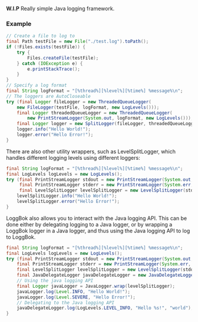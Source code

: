 **W.I.P** Really simple Java logging framework.

### Example

```java
// Create a file to log to
final Path testFile = new File("./test.log").toPath();
if (!Files.exists(testFile)) {
    try {
        Files.createFile(testFile);
    } catch (IOException e) {
        e.printStackTrace();
    }
}
// Specify a log format
final String logFormat = "[%thread%][%level%][%time%] %message%\n";
// The loggers are AutoCloseable
try (final Logger fileLogger = new ThreadedQueueLogger(
    new FileLogger(testFile, logFormat, new LogLevels()));
    final Logger threadedQueueLogger = new ThreadedQueueLogger(
        new PrintStreamLogger(System.out, logFormat, new LogLevels()));
    final Logger logger = new SplitLogger(fileLogger, threadedQueueLogger)) {
    logger.info("Hello World!");
    logger.error("Hello Error!");
}
```

There are also other utility wrappers, such as LevelSplitLogger, which
handles different logging levels using different loggers:

```java
final String logFormat = "[%thread%][%level%][%time%] %message%\n";
final LogLevels logLevels = new LogLevels();
try (final PrintStreamLogger stdout = new PrintStreamLogger(System.out, logFormat, logLevels);
     final PrintStreamLogger stderr = new PrintStreamLogger(System.err, logFormat, logLevels);
     final LevelSplitLogger levelSplitLogger = new LevelSplitLogger(stdout, logLevels).split(LogLevels.LEVEL_ERROR, stderr)) {
    levelSplitLogger.info("Hello World!");
    levelSplitLogger.error("Hello Error!");
}
```

LoggBok also allows you to interact with the Java logging API. This
can be done either by delegating logging to a Java logger, or by wrapping
a LoggBok logger in a Java logger, and thus using the Java logging API to log
to LoggBok. 

```java
final String logFormat = "[%thread%][%level%][%time%] %message%\n";
final LogLevels logLevels = new LogLevels();
try (final PrintStreamLogger stdout = new PrintStreamLogger(System.out, logFormat, logLevels);
    final PrintStreamLogger stderr = new PrintStreamLogger(System.err, logFormat, logLevels);
    final LevelSplitLogger levelSplitLogger = new LevelSplitLogger(stdout, logLevels).split(LogLevels.LEVEL_ERROR, stderr);
    final JavaDelegateLogger javaDelegateLogger = new JavaDelegateLogger(Logger.getLogger("Main"), logFormat, logLevels)) {
    // Using the java logging API
    final Logger javaLogger = JavaLogger.wrap(levelSplitLogger);
    javaLogger.log(Level.INFO, "Hello World!");
    javaLogger.log(Level.SEVERE, "Hello Error!");
    // Delegating to the Java logging API
    javaDelegateLogger.log(LogLevels.LEVEL_INFO, "Hello %s!", "world");
}
```

